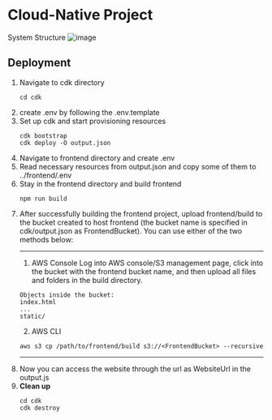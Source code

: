 # Cloud-Native Project

System Structure
![image](https://github.com/Wendy-wyt/fovus-interview/assets/78782949/b28003a3-3303-410a-9cbc-f1e11faf1d69)

## Deployment
1. Navigate to cdk directory
   ```
   cd cdk
   ```
2. create .env by following the .env.template
3. Set up cdk and start provisioning resources
   ```
   cdk bootstrap
   cdk deploy -O output.json
   ```
4. Navigate to frontend directory and create .env
5. Read necessary resources from output.json and copy some of them to ../frontend/.env
6. Stay in the frontend directory and build frontend
   ```
   npm run build
   ```
7. After successfully building the frontend project, upload frontend/build to the bucket created to host frontend (the bucket name is specified in cdk/output.json as FrontendBucket). You can use either of the two methods below:
   ***
   1. AWS Console
   Log into AWS console/S3 management page, click into the bucket with the frontend bucket name, and then upload all files and folders in the build directory.
   ```
   Objects inside the bucket:
   index.html
   ...
   static/
   ```
   2. AWS CLI
   ```
   aws s3 cp /path/to/frontend/build s3://<FrontendBucket> --recursive
   ```
   ***
8. Now you can access the website through the url as WebsiteUrl in the output.js
9. **Clean up**
   ```
   cd cdk
   cdk destroy
   ```
